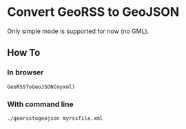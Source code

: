 # Convert GeoRSS to GeoJSON

Only simple mode is supported for now (no GML).

## How To

### In browser

    GeoRSSToGeoJSON(myxml)

### With command line

    ./georsstogeojson myrssfile.xml

